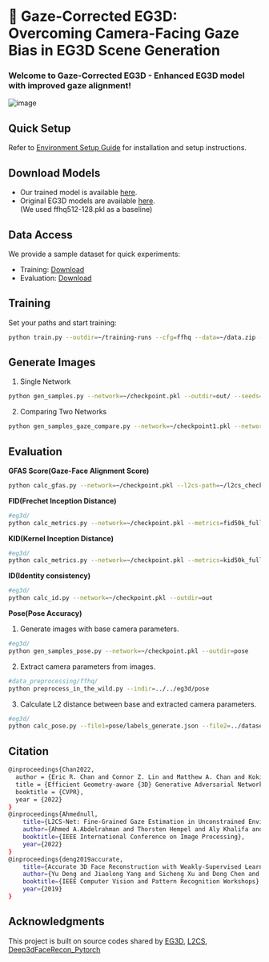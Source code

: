 # 🌟 Gaze-Corrected EG3D: Overcoming Camera-Facing Gaze Bias in EG3D Scene Generation

### ****Welcome** to Gaze-Corrected EG3D - **Enhanced EG3D model** with **improved gaze alignment!****

![image](https://github.com/3D-eye-centric-bias/Gaze-Corrected-EG3D/assets/63842546/ec4959b1-5e5c-44ee-9c3d-175a5bc4818c)
 

## Quick Setup
Refer to [Environment Setup Guide](https://github.com/3D-eye-centric-bias/Gaze-Corrected-EG3D/blob/main/docs/env_guide.md) for installation and setup instructions.

## Download Models
- Our trained model is available [here](https://drive.google.com/file/d/1LAzjJBhp5GGZLymWt_VP-LMzOHI8pfzj/view?usp=sharing).
- Original EG3D models are available [here](https://github.com/NVlabs/eg3d/blob/main/docs/models.md).  
  (We used ffhq512-128.pkl as a baseline)

## Data Access
We provide a sample dataset for quick experiments:
- Training: [Download](https://drive.google.com/file/d/1pFl0gWlhMIEKKfgLp3abIKD6DNPVMJ_x/view?usp=sharing)
- Evaluation: [Download](https://drive.google.com/file/d/1bkdSXkc8UHhRyWiIdafUUqRLpwryqjQz/view?usp=sharing)

## Training
Set your paths and start training:
```bash
python train.py --outdir=~/training-runs --cfg=ffhq --data=~/data.zip --resume=~/checkpoint.pkl --l2cs-path=~/l2cs_checkpoint.pkl --gpus=4 --batch=16 --gamma=1 --batch-gpu=4 --gen_pose_cond=True --neural_rendering_resolution_final=128
```

## Generate Images
1. Single Network
```bash
python gen_samples.py --network=~/checkpoint.pkl --outdir=out/ --seeds=0-3
```

2. Comparing Two Networks
```bash
python gen_samples_gaze_compare.py --network=~/checkpoint1.pkl --network2=~/checkpoint2.pkl --l2cs-path=~/l2cs_checkpoint.pkl --outdir=out/ --seeds=0-3
```

## Evaluation  
**GFAS Score(Gaze-Face Alignment Score)**
```bash
python calc_gfas.py --network=~/checkpoint.pkl --l2cs-path=~/l2cs_checkpoint.pkl
```
**FID(Frechet Inception Distance)**
```bash
#eg3d/
python calc_metrics.py --network=~/checkpoint.pkl --metrics=fid50k_full --data=~/eval
```

**KID(Kernel Inception Distance)**
```bash
#eg3d/
python calc_metrics.py --network=~/checkpoint.pkl --metrics=kid50k_full --data=~/eval
```

**ID(Identity consistency)**
```bash
#eg3d/
python calc_id.py --network=~/checkpoint.pkl --outdir=out 
```

**Pose(Pose Accuracy)**
1. Generate images with base camera parameters.
```bash
#eg3d/
python gen_samples_pose.py --network=~/checkpoint.pkl --outdir=pose
```
2. Extract camera parameters from images.
```bash
#data_preprocessing/ffhq/
python preprocess_in_the_wild.py --indir=../../eg3d/pose
```
3. Calculate L2 distance between base and extracted camera parameters.
```bash
#eg3d/
python calc_pose.py --file1=pose/labels_generate.json --file2=../dataset_preprocessing/ffhq/pose/dataset.json
```

## Citation
```bash
@inproceedings{Chan2022,
  author = {Eric R. Chan and Connor Z. Lin and Matthew A. Chan and Koki Nagano and Boxiao Pan and Shalini De Mello and Orazio Gallo and Leonidas Guibas and Jonathan Tremblay and Sameh Khamis and Tero Karras and Gordon Wetzstein},
  title = {Efficient Geometry-aware {3D} Generative Adversarial Networks},
  booktitle = {CVPR},
  year = {2022}
}
@inproceedings{Ahmednull,
    title={L2CS-Net: Fine-Grained Gaze Estimation in Unconstrained Environments},
    author={Ahmed A.Abdelrahman and Thorsten Hempel and Aly Khalifa and Ayoub Al-Hamadi},
    booktitle={IEEE International Conference on Image Processing},
    year={2022}
}
@inproceedings{deng2019accurate,
    title={Accurate 3D Face Reconstruction with Weakly-Supervised Learning: From Single Image to Image Set},
    author={Yu Deng and Jiaolong Yang and Sicheng Xu and Dong Chen and Yunde Jia and Xin Tong},
    booktitle={IEEE Computer Vision and Pattern Recognition Workshops},
    year={2019}
}
```


## Acknowledgments
This project is built on source codes shared by [EG3D](https://github.com/NVlabs/eg3d), [L2CS](https://github.com/Ahmednull/L2CS-Net), [Deep3dFaceRecon_Pytorch](https://github.com/sicxu/Deep3DFaceRecon_pytorch)
